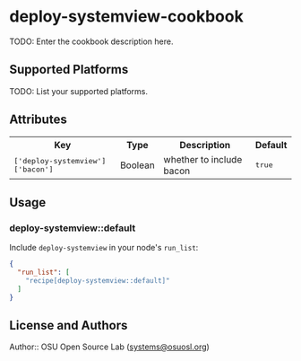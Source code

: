 # deploy-systemview-cookbook

TODO: Enter the cookbook description here.

## Supported Platforms

TODO: List your supported platforms.

## Attributes

<table>
  <tr>
    <th>Key</th>
    <th>Type</th>
    <th>Description</th>
    <th>Default</th>
  </tr>
  <tr>
    <td><tt>['deploy-systemview']['bacon']</tt></td>
    <td>Boolean</td>
    <td>whether to include bacon</td>
    <td><tt>true</tt></td>
  </tr>
</table>

## Usage

### deploy-systemview::default

Include `deploy-systemview` in your node's `run_list`:

```json
{
  "run_list": [
    "recipe[deploy-systemview::default]"
  ]
}
```

## License and Authors

Author:: OSU Open Source Lab (<systems@osuosl.org>)
